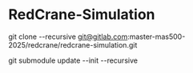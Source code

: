 # RedCrane-Simulation

git clone --recursive git@gitlab.com:master-mas500-2025/redcrane/redcrane-simulation.git

git submodule update --init --recursive
